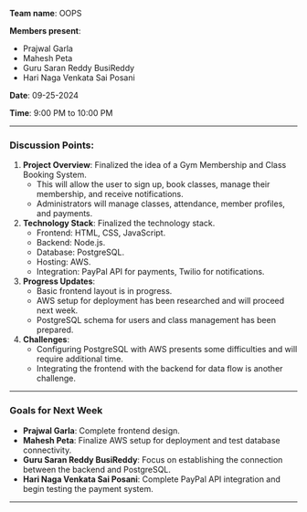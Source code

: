 **Team name**: OOPS

**Members present**:  
- Prajwal Garla  
- Mahesh Peta  
- Guru Saran Reddy BusiReddy  
- Hari Naga Venkata Sai Posani

**Date**: 09-25-2024

**Time**: 9:00 PM to 10:00 PM

---

### **Discussion Points:**
1. **Project Overview**: Finalized the idea of a Gym Membership and Class Booking System.
	- This will allow the user to sign up, book classes, manage their membership, and receive notifications.
	- Administrators will manage classes, attendance, member profiles, and payments.
2. **Technology Stack**: Finalized the technology stack.
   - Frontend: HTML, CSS, JavaScript.
   - Backend: Node.js.
   - Database: PostgreSQL.
   - Hosting: AWS.
   - Integration: PayPal API for payments, Twilio for notifications.
3. **Progress Updates**:
   - Basic frontend layout is in progress.
   - AWS setup for deployment has been researched and will proceed next week.
   - PostgreSQL schema for users and class management has been prepared.
4. **Challenges**:
   - Configuring PostgreSQL with AWS presents some difficulties and will require additional time.
   - Integrating the frontend with the backend for data flow is another challenge.

---

### **Goals for Next Week**  
- **Prajwal Garla**: Complete frontend design.
- **Mahesh Peta**: Finalize AWS setup for deployment and test database connectivity.
- **Guru Saran Reddy BusiReddy**: Focus on establishing the connection between the backend and PostgreSQL.
- **Hari Naga Venkata Sai Posani**: Complete PayPal API integration and begin testing the payment system.

---